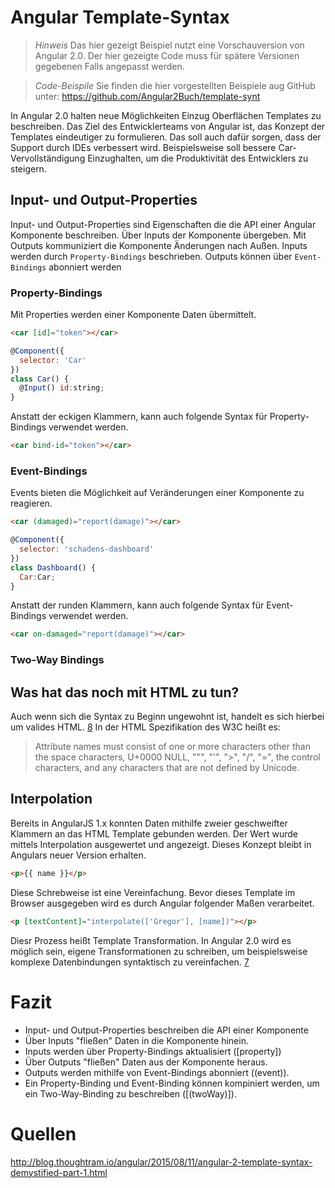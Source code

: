 # Angular Template-Syntax

> *Hinweis* Das hier gezeigt Beispiel nutzt eine Vorschauversion von Angular 2.0. Der hier gezeigte Code muss für spätere Versionen gegebenen Falls angepasst werden.

> *Code-Beispile* Sie finden die hier vorgestellten Beispiele aug GitHub unter: https://github.com/Angular2Buch/template-synt

In Angular 2.0 halten neue Möglichkeiten Einzug Oberflächen Templates zu beschreiben. Das Ziel des Entwicklerteams von Angular ist, das Konzept der Templates eindeutiger zu formulieren. Das soll auch dafür sorgen, dass der Support durch IDEs verbessert wird. Beispielsweise soll bessere Car-Vervollständigung Einzughalten, um die Produktivität des Entwicklers zu steigern.

## Input- und Output-Properties

Input- und Output-Properties sind Eigenschaften die die API einer Angular Komponente beschreiben. Über Inputs der Komponente übergeben. Mit Outputs kommuniziert die Komponente Änderungen nach Außen.
Inputs werden durch `Property-Bindings` beschrieben. Outputs können über `Event-Bindings` abonniert werden

### Property-Bindings

Mit Properties werden einer Komponente Daten übermittelt.

```html
<car [id]="token"></car>
```

```javascript
@Component({
  selector: 'Car'
})
class Car() {
  @Input() id:string;
}
```

Anstatt der eckigen Klammern, kann auch folgende Syntax für Property-Bindings verwendet werden.

```html
<car bind-id="token"></car>
```

### Event-Bindings

Events bieten die Möglichkeit auf Veränderungen einer Komponente zu reagieren.

```html
<car (damaged)="report(damage)"></car>
```

```javascript
@Component({
  selector: 'schadens-dashboard'
})
class Dashboard() {
  Car:Car;
}
```

Anstatt der runden Klammern, kann auch folgende Syntax für Event-Bindings verwendet werden.

```html
<car on-damaged="report(damage)"></car>
```

### Two-Way Bindings

## Was hat das noch mit HTML zu tun?

Auch wenn sich die Syntax zu Beginn ungewohnt ist, handelt es sich hierbei um valides HTML. [8] In der HTML Spezifikation des W3C heißt es:

> Attribute names must consist of one or more characters other than the space characters, U+0000 NULL, """, "'", ">", "/", "=", the control characters, and any characters that are not defined by Unicode.

## Interpolation

Bereits in AngularJS 1.x konnten Daten mithilfe zweier geschweifter Klammern an das HTML Template gebunden werden. Der Wert wurde mittels Interpolation ausgewertet und angezeigt.
Dieses Konzept bleibt in Angulars neuer Version erhalten.

```html
<p>{{ name }}</p>
```

Diese Schrebweise ist eine Vereinfachung. Bevor dieses Template im Browser ausgegeben wird es durch Angular folgender Maßen verarbeitet.

```html
<p [textContent]="interpolate(['Gregor'], [name])"></p>
```

Diesr Prozess heißt Template Transformation. In Angular 2.0 wird es möglich sein, eigene Transformationen zu schreiben, um beispielsweise komplexe Datenbindungen syntaktisch zu vereinfachen. [7]


# Fazit

- Input- und Output-Properties beschreiben die API einer Komponente
- Über Inputs "fließen" Daten in die Komponente hinein.
- Inputs werden über Property-Bindings aktualisiert ([property])
- Über Outputs "fließen" Daten aus der Komponente heraus.
- Outputs werden mithilfe von Event-Bindings abonniert ((event)).
- Ein Property-Binding und Event-Binding können kompiniert werden, um ein Two-Way-Binding zu beschreiben ([(twoWay)]).

# Quellen

[1]: https://angular.io/docs/js/latest/quickstart.html "5 Minuten Schnellstart"
[2]: http://victorsavkin.com/post/119943127151/angular-2-template-syntax "Angular 2 Template Syntax"
[3]: https://www.youtube.com/watch?v=-dMBcqwvYA0 "ng-conf 2015 Keynote 2"
[4]: ng-book "2 - The Complete Book on AngularJS 2 by Ari Lerner, Felipe Coury, Nate Murray, Carlos Taborda"
[5]: https://angular.io/docs/ts/latest/guide/template-syntax.html "angular.io - Template-Syntax"


http://blog.thoughtram.io/angular/2015/08/11/angular-2-template-syntax-demystified-part-1.html

[7]: https://youtu.be/bVI5gGTEQ_U "Angular 2 Data Flow – Jeff Cross, Rob Wormald and Alex Rickabaugh"
[8]: http://www.w3.org/TR/html-markup/syntax.html "W3C - HTML: The Markup Language (an HTML language reference)"

